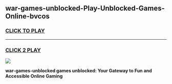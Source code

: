 
## war-games-unblocked-Play-Unblocked-Games-Online-bvcos
<h3>
<a href="https://premium76.site?title=war-games-unblocked&ref=24A">CLICK TO PLAY</a></h3>
<hr>

<h3>
<a href="https://premium76.site?title=war-games-unblocked&ref=24A">CLICK 2 PLAY</a>
  
</h3>

<a href="https://premium76.site?title=war-games-unblocked&ref=24A"><img src="https://clearcache.store/games.png"></a>


**war-games-unblocked games unblocked: Your Gateway to Fun and Accessible Online Gaming**
